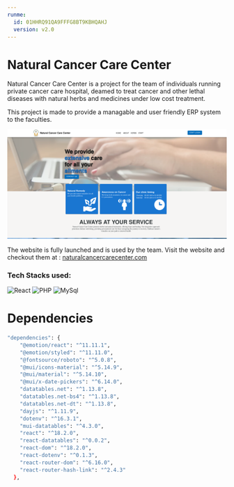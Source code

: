 ```yaml
---
runme:
  id: 01HHRQ91QA9FFFG8BT9KBHQAHJ
  version: v2.0
---
```


# Natural Cancer Care Center

Natural Cancer Care Center is a project for the team of individuals running private cancer care hospital, deamed to treat cancer and other lethal diseases with natural herbs and medicines under low cost treatment.

This project is made to provide a managable and user friendly ERP system to the faculties.

![NCCC](image.png)

The website is fully launched and is used by the team. Visit the website and checkout them at :
[naturalcancercarecenter.com](https://naturalcancercarecenter.com/)

### Tech Stacks used:

![React](https://camo.githubusercontent.com/ab4c3c731a174a63df861f7b118d6c8a6c52040a021a552628db877bd518fe84/68747470733a2f2f696d672e736869656c64732e696f2f62616467652f72656163742d2532333230323332612e7376673f7374796c653d666f722d7468652d6261646765266c6f676f3d7265616374266c6f676f436f6c6f723d253233363144414642)
![PHP](https://camo.githubusercontent.com/b7e290d2aeff9829bba45e897265ceebd34b25f6f7efba4b08e1b23cfe0815e7/68747470733a2f2f696d672e736869656c64732e696f2f62616467652f7068702d2532333737374242342e7376673f7374796c653d666f722d7468652d6261646765266c6f676f3d706870266c6f676f436f6c6f723d7768697465)
![MySql](https://camo.githubusercontent.com/918fce8d50581bd97b7133e677a78ed2cad14f970522f219daaeb6d1c81060e1/68747470733a2f2f696d672e736869656c64732e696f2f62616467652f6d7973716c2d2532333030662e7376673f7374796c653d666f722d7468652d6261646765266c6f676f3d6d7973716c266c6f676f436f6c6f723d7768697465)

# Dependencies

```sh {"id":"01HHRQ96ZVNZTZP2Y65CJ0F2A2"}
"dependencies": {
    "@emotion/react": "^11.11.1",
    "@emotion/styled": "^11.11.0",
    "@fontsource/roboto": "^5.0.8",
    "@mui/icons-material": "^5.14.9",
    "@mui/material": "^5.14.10",
    "@mui/x-date-pickers": "^6.14.0",
    "datatables.net": "^1.13.8",
    "datatables.net-bs4": "^1.13.8",
    "datatables.net-dt": "^1.13.8",
    "dayjs": "^1.11.9",
    "dotenv": "^16.3.1",
    "mui-datatables": "^4.3.0",
    "react": "^18.2.0",
    "react-datatables": "^0.0.2",
    "react-dom": "^18.2.0",
    "react-dotenv": "^0.1.3",
    "react-router-dom": "^6.16.0",
    "react-router-hash-link": "^2.4.3"
  },
```
